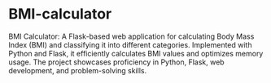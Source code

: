 # BMI-calculator
BMI Calculator: A Flask-based web application for calculating Body Mass Index (BMI) and classifying it into different categories. Implemented with Python and Flask, it efficiently calculates BMI values and optimizes memory usage. The project showcases proficiency in Python, Flask, web development, and problem-solving skills.
